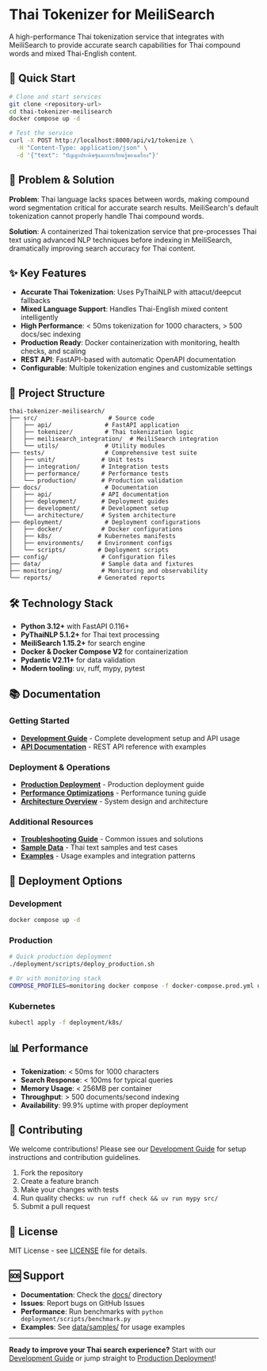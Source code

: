 # Thai Tokenizer for MeiliSearch

A high-performance Thai tokenization service that integrates with MeiliSearch to provide accurate search capabilities for Thai compound words and mixed Thai-English content.

## 🚀 Quick Start

```bash
# Clone and start services
git clone <repository-url>
cd thai-tokenizer-meilisearch
docker compose up -d

# Test the service
curl -X POST http://localhost:8000/api/v1/tokenize \
  -H "Content-Type: application/json" \
  -d '{"text": "ปัญญาประดิษฐ์และการเรียนรู้ของเครื่อง"}'
```

## 🎯 Problem & Solution

**Problem**: Thai language lacks spaces between words, making compound word segmentation critical for accurate search results. MeiliSearch's default tokenization cannot properly handle Thai compound words.

**Solution**: A containerized Thai tokenization service that pre-processes Thai text using advanced NLP techniques before indexing in MeiliSearch, dramatically improving search accuracy for Thai content.

## ✨ Key Features

- **Accurate Thai Tokenization**: Uses PyThaiNLP with attacut/deepcut fallbacks
- **Mixed Language Support**: Handles Thai-English mixed content intelligently
- **High Performance**: < 50ms tokenization for 1000 characters, > 500 docs/sec indexing
- **Production Ready**: Docker containerization with monitoring, health checks, and scaling
- **REST API**: FastAPI-based with automatic OpenAPI documentation
- **Configurable**: Multiple tokenization engines and customizable settings

## 📁 Project Structure

```
thai-tokenizer-meilisearch/
├── src/                    # Source code
│   ├── api/               # FastAPI application
│   ├── tokenizer/         # Thai tokenization logic
│   ├── meilisearch_integration/  # MeiliSearch integration
│   └── utils/             # Utility modules
├── tests/                 # Comprehensive test suite
│   ├── unit/             # Unit tests
│   ├── integration/      # Integration tests
│   ├── performance/      # Performance tests
│   └── production/       # Production validation
├── docs/                  # Documentation
│   ├── api/              # API documentation
│   ├── deployment/       # Deployment guides
│   ├── development/      # Development setup
│   └── architecture/     # System architecture
├── deployment/            # Deployment configurations
│   ├── docker/           # Docker configurations
│   ├── k8s/             # Kubernetes manifests
│   ├── environments/    # Environment configs
│   └── scripts/         # Deployment scripts
├── config/               # Configuration files
├── data/                 # Sample data and fixtures
├── monitoring/           # Monitoring and observability
└── reports/             # Generated reports
```

## 🛠️ Technology Stack

- **Python 3.12+** with FastAPI 0.116+
- **PyThaiNLP 5.1.2+** for Thai text processing
- **MeiliSearch 1.15.2+** for search engine
- **Docker & Docker Compose V2** for containerization
- **Pydantic V2.11+** for data validation
- **Modern tooling**: uv, ruff, mypy, pytest

## 📚 Documentation

### Getting Started
- **[Development Guide](docs/development/README.md)** - Complete development setup and API usage
- **[API Documentation](docs/api/index.md)** - REST API reference with examples

### Deployment & Operations
- **[Production Deployment](docs/deployment/PRODUCTION_DEPLOYMENT.md)** - Production deployment guide
- **[Performance Optimizations](docs/deployment/PERFORMANCE_OPTIMIZATIONS.md)** - Performance tuning guide
- **[Architecture Overview](docs/architecture/index.md)** - System design and architecture

### Additional Resources
- **[Troubleshooting Guide](docs/troubleshooting.md)** - Common issues and solutions
- **[Sample Data](data/samples/README.md)** - Thai text samples and test cases
- **[Examples](docs/examples.md)** - Usage examples and integration patterns

## 🚀 Deployment Options

### Development
```bash
docker compose up -d
```

### Production
```bash
# Quick production deployment
./deployment/scripts/deploy_production.sh

# Or with monitoring stack
COMPOSE_PROFILES=monitoring docker compose -f docker-compose.prod.yml up -d
```

### Kubernetes
```bash
kubectl apply -f deployment/k8s/
```

## 📊 Performance

- **Tokenization**: < 50ms for 1000 characters
- **Search Response**: < 100ms for typical queries
- **Memory Usage**: < 256MB per container
- **Throughput**: > 500 documents/second indexing
- **Availability**: 99.9% uptime with proper deployment

## 🤝 Contributing

We welcome contributions! Please see our [Development Guide](docs/development/README.md) for setup instructions and contribution guidelines.

1. Fork the repository
2. Create a feature branch
3. Make your changes with tests
4. Run quality checks: `uv run ruff check && uv run mypy src/`
5. Submit a pull request

## 📄 License

MIT License - see [LICENSE](LICENSE) file for details.

## 🆘 Support

- **Documentation**: Check the [docs/](docs/) directory
- **Issues**: Report bugs on GitHub Issues
- **Performance**: Run benchmarks with `python deployment/scripts/benchmark.py`
- **Examples**: See [data/samples/](data/samples/) for usage examples

---

**Ready to improve your Thai search experience?** Start with our [Development Guide](docs/development/README.md) or jump straight to [Production Deployment](docs/deployment/PRODUCTION_DEPLOYMENT.md)!